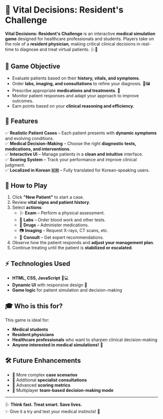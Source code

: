 # 🏥 Vital Decisions: Resident's Challenge

**Vital Decisions: Resident's Challenge** is an interactive **medical simulation game** designed for healthcare professionals and students. Players take on the role of a **resident physician**, making critical clinical decisions in real-time to diagnose and treat virtual patients. 🩺💉

## 🎯 Game Objective
- Evaluate patients based on their **history, vitals, and symptoms**.
- Order **labs, imaging, and consultations** to refine your diagnosis. 🧪🖼️
- Prescribe appropriate **medications and treatments**. 💊
- Monitor patient responses and adapt your approach to improve outcomes.
- Earn points based on your **clinical reasoning and efficiency**.

## 🏥 Features
✅ **Realistic Patient Cases** – Each patient presents with **dynamic symptoms** and evolving conditions.  
✅ **Medical Decision-Making** – Choose the right **diagnostic tests, medications, and interventions**.  
✅ **Interactive UI** – Manage patients in a **clean and intuitive** interface.  
✅ **Scoring System** – Track your performance and improve clinical judgment.  
✅ **Localized in Korean 🇰🇷** – Fully translated for Korean-speaking users.  

## 🚀 How to Play
1. Click **"New Patient"** to start a case.
2. Review **vital signs and patient history**.
3. Select **actions**:  
   - 🩺 **Exam** – Perform a physical assessment.  
   - 🧪 **Labs** – Order blood work and other tests.  
   - 💊 **Drugs** – Administer medications.  
   - 📷 **Imaging** – Request X-rays, CT scans, etc.  
   - 🏥 **Consult** – Get expert recommendations.  
4. Observe how the patient responds and **adjust your management plan**.
5. Continue treating until the patient is **stabilized or escalated**.  

## ⚡ Technologies Used
- **HTML, CSS, JavaScript** 🎨💻
- **Dynamic UI** with responsive design 📱
- **Game logic** for patient simulation and decision-making

## 🎓 Who is this for?
This game is ideal for:
- **Medical students**
- **Resident physicians**
- **Healthcare professionals** who want to sharpen clinical decision-making
- **Anyone interested in medical simulations!** 🏥

## 🛠️ Future Enhancements
- 🔹 More complex **case scenarios**
- 🔹 Additional **specialist consultations**
- 🔹 Advanced **scoring metrics**
- 🔹 Multiplayer **team-based decision-making mode**

---

🩺 **Think fast. Treat smart. Save lives.**  
✨ Give it a try and test your medical instincts! 🚀
